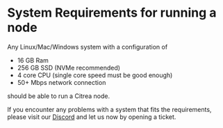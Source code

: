 # System Requirements for running a node

Any Linux/Mac/Windows system with a configuration of

- 16 GB Ram
- 256 GB SSD (NVMe recommended)
- 4 core CPU (single core speed must be good enough)
- 50+ Mbps network connection

should be able to run a Citrea node. 

If you encounter any problems with a system that fits the requirements, please visit our [Discord](https://discord.gg/citrea) and let us now by opening a ticket.